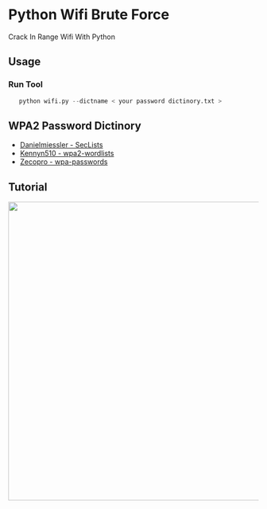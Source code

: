 
# Python Wifi Brute Force

Crack In Range Wifi With Python

## Usage

### Run Tool

```python
   python wifi.py --dictname < your password dictinory.txt >
```


## WPA2 Password Dictinory

 - [Danielmiessler - SecLists](https://github.com/danielmiessler/SecLists/tree/master/Passwords/WiFi-WPA)
 - [Kennyn510 - wpa2-wordlists](https://github.com/kennyn510/wpa2-wordlists)
 - [Zecopro - wpa-passwords](https://github.com/zecopro/wpa-passwords)



## Tutorial

<img src="https://github.com/katakkentut/PythonWifiBruteForce/blob/master/Tutorial/tutorial.gif" width="600" height="600">
